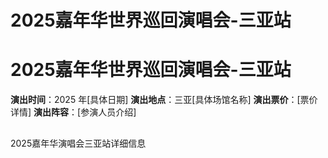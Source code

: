 # 2025嘉年华世界巡回演唱会-三亚站
# 2025嘉年华世界巡回演唱会-三亚站
**演出时间**：2025 年[具体日期]
**演出地点**：三亚[具体场馆名称]
**演出票价**：[票价详情]
**演出阵容**：[参演人员介绍]

## 
2025嘉年华演唱会三亚站详细信息

## 